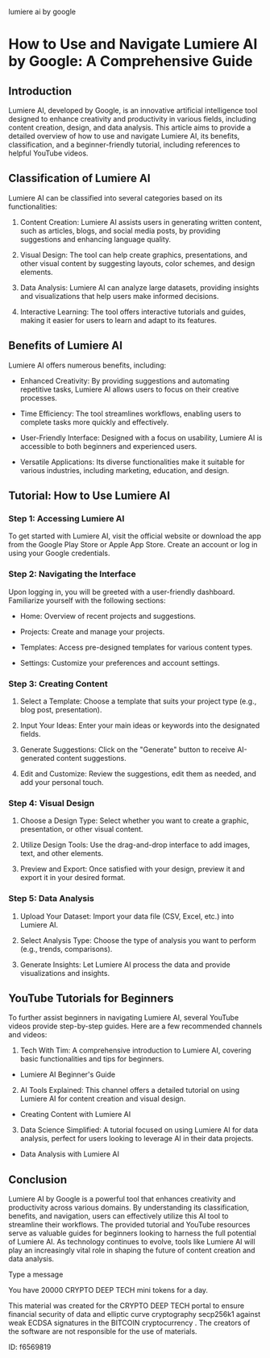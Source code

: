 lumiere ai by google
# How to Use and Navigate Lumiere AI by Google: A Comprehensive Guide



## Introduction



Lumiere AI, developed by Google, is an innovative artificial intelligence tool designed to enhance creativity and productivity in various fields, including content creation, design, and data analysis. This article aims to provide a detailed overview of how to use and navigate Lumiere AI, its benefits, classification, and a beginner-friendly tutorial, including references to helpful YouTube videos.



## Classification of Lumiere AI



Lumiere AI can be classified into several categories based on its functionalities:



1. Content Creation: Lumiere AI assists users in generating written content, such as articles, blogs, and social media posts, by providing suggestions and enhancing language quality.



2. Visual Design: The tool can help create graphics, presentations, and other visual content by suggesting layouts, color schemes, and design elements.



3. Data Analysis: Lumiere AI can analyze large datasets, providing insights and visualizations that help users make informed decisions.



4. Interactive Learning: The tool offers interactive tutorials and guides, making it easier for users to learn and adapt to its features.



## Benefits of Lumiere AI



Lumiere AI offers numerous benefits, including:



- Enhanced Creativity: By providing suggestions and automating repetitive tasks, Lumiere AI allows users to focus on their creative processes.



- Time Efficiency: The tool streamlines workflows, enabling users to complete tasks more quickly and effectively.



- User-Friendly Interface: Designed with a focus on usability, Lumiere AI is accessible to both beginners and experienced users.



- Versatile Applications: Its diverse functionalities make it suitable for various industries, including marketing, education, and design.



## Tutorial: How to Use Lumiere AI



### Step 1: Accessing Lumiere AI



To get started with Lumiere AI, visit the official website or download the app from the Google Play Store or Apple App Store. Create an account or log in using your Google credentials.



### Step 2: Navigating the Interface



Upon logging in, you will be greeted with a user-friendly dashboard. Familiarize yourself with the following sections:



- Home: Overview of recent projects and suggestions.

- Projects: Create and manage your projects.

- Templates: Access pre-designed templates for various content types.

- Settings: Customize your preferences and account settings.



### Step 3: Creating Content



1. Select a Template: Choose a template that suits your project type (e.g., blog post, presentation).

2. Input Your Ideas: Enter your main ideas or keywords into the designated fields.

3. Generate Suggestions: Click on the "Generate" button to receive AI-generated content suggestions.

4. Edit and Customize: Review the suggestions, edit them as needed, and add your personal touch.



### Step 4: Visual Design



1. Choose a Design Type: Select whether you want to create a graphic, presentation, or other visual content.

2. Utilize Design Tools: Use the drag-and-drop interface to add images, text, and other elements.

3. Preview and Export: Once satisfied with your design, preview it and export it in your desired format.



### Step 5: Data Analysis



1. Upload Your Dataset: Import your data file (CSV, Excel, etc.) into Lumiere AI.

2. Select Analysis Type: Choose the type of analysis you want to perform (e.g., trends, comparisons).

3. Generate Insights: Let Lumiere AI process the data and provide visualizations and insights.



## YouTube Tutorials for Beginners



To further assist beginners in navigating Lumiere AI, several YouTube videos provide step-by-step guides. Here are a few recommended channels and videos:



1. Tech With Tim: A comprehensive introduction to Lumiere AI, covering basic functionalities and tips for beginners.

- Lumiere AI Beginner's Guide



2. AI Tools Explained: This channel offers a detailed tutorial on using Lumiere AI for content creation and visual design.

- Creating Content with Lumiere AI



3. Data Science Simplified: A tutorial focused on using Lumiere AI for data analysis, perfect for users looking to leverage AI in their data projects.

- Data Analysis with Lumiere AI



## Conclusion



Lumiere AI by Google is a powerful tool that enhances creativity and productivity across various domains. By understanding its classification, benefits, and navigation, users can effectively utilize this AI tool to streamline their workflows. The provided tutorial and YouTube resources serve as valuable guides for beginners looking to harness the full potential of Lumiere AI. As technology continues to evolve, tools like Lumiere AI will play an increasingly vital role in shaping the future of content creation and data analysis.



Type a message

You have 20000 CRYPTO DEEP TECH mini tokens for a day.


This material was created for the  CRYPTO DEEP TECH portal  to ensure financial security of data and elliptic curve cryptography  secp256k1 against weak ECDSA  signatures   in the  BITCOIN cryptocurrency . The creators of the software are not responsible for the use of materials.

 ID: f6569819
